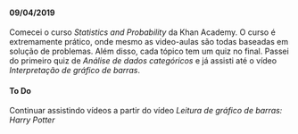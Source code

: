 #### 09/04/2019  
Comecei o curso *Statistics and Probability* da Khan Academy. O curso é extremamente prático, onde mesmo as video-aulas são todas baseadas em solução de problemas. Além disso, cada tópico tem um quiz no final. Passei do primeiro quiz de *Análise de dados categóricos* e já assisti até o vídeo *Interpretação de gráfico de barras*.  

#### To Do 
Continuar assistindo vídeos a partir do vídeo *Leitura de gráfico de barras: Harry Potter*
